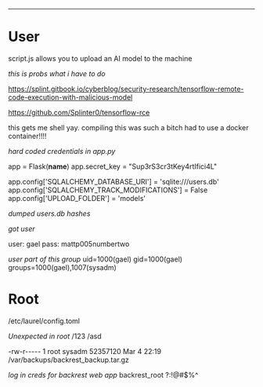 ___

# User

script.js allows you to upload an AI model to the machine

*this is probs what i have to do*

https://splint.gitbook.io/cyberblog/security-research/tensorflow-remote-code-execution-with-malicious-model

https://github.com/Splinter0/tensorflow-rce

this gets me shell yay. compiling this was such a bitch had to use a docker container!!!!


*hard coded credentials in app.py*

app = Flask(__name__)
app.secret_key = "Sup3rS3cr3tKey4rtIfici4L"

app.config['SQLALCHEMY_DATABASE_URI'] = 'sqlite:///users.db'
app.config['SQLALCHEMY_TRACK_MODIFICATIONS'] = False
app.config['UPLOAD_FOLDER'] = 'models'


*dumped users.db hashes*

*got user*

user: gael
pass: mattp005numbertwo

*user part of this group*
uid=1000(gael) gid=1000(gael) groups=1000(gael),1007(sysadm)


# Root

/etc/laurel/config.toml

*Unexpected in root*
/123
/asd

-rw-r----- 1 root sysadm 52357120 Mar  4 22:19 /var/backups/backrest_backup.tar.gz

*log in creds for backrest web app*
backrest_root
?:!@#$%^
